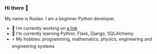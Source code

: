 ### Hi there 👋

My name is Ruslan. I am a beginner Python developer.

- 🔭 I’m currently working on [a link](https://github.com/shakertov/microblog)
- 🌱 I’m currently learning Python, Flask, Django, SQLAlchemy
- ⚡  My hobbies: programming, mathematics, physics, engineering and engineering systems

<!--
**shakertov/shakertov** is a ✨ _special_ ✨ repository because its `README.md` (this file) appears on your GitHub profile.

Here are some ideas to get you started:

- 🔭 I’m currently working on ...
- 🌱 I’m currently learning ...
- 👯 I’m looking to collaborate on ...
- 🤔 I’m looking for help with ...
- 💬 Ask me about ...
- 📫 How to reach me: ...
- 😄 Pronouns: ...
- ⚡ Fun fact: ...
-->
